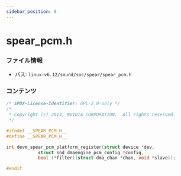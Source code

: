 ```yaml
---
sidebar_position: 8
---
```

# spear_pcm.h

### ファイル情報

- パス: `linux-v6.12/sound/soc/spear/spear_pcm.h`

### コンテンツ

```h
/* SPDX-License-Identifier: GPL-2.0-only */
/*
 * Copyright (c) 2013, NVIDIA CORPORATION.  All rights reserved.
 */

#ifndef __SPEAR_PCM_H__
#define __SPEAR_PCM_H__

int devm_spear_pcm_platform_register(struct device *dev,
			struct snd_dmaengine_pcm_config *config,
			bool (*filter)(struct dma_chan *chan, void *slave));

#endif

```
